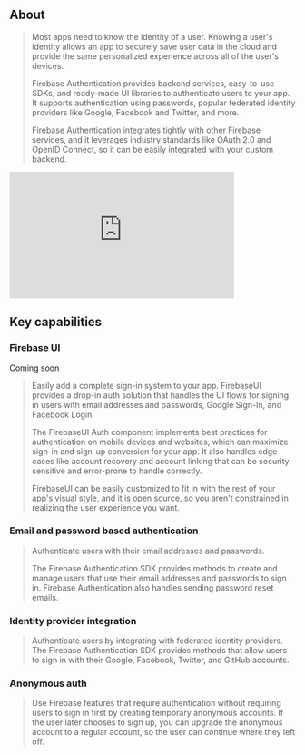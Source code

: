 
## About

> 
> Most apps need to know the identity of a user. Knowing a user's identity allows an app to securely 
> save user data in the cloud and provide the same personalized experience across all of the user's devices.
> 
> Firebase Authentication provides backend services, easy-to-use SDKs, and ready-made UI libraries to authenticate users to your app. 
> It supports authentication using passwords, popular federated identity providers like Google, Facebook and Twitter, and more.
> 
> Firebase Authentication integrates tightly with other Firebase services, and it leverages 
> industry standards like OAuth 2.0 and OpenID Connect, so it can be easily integrated with your custom backend.
>

<iframe width="396" height="223" src="https://www.youtube.com/embed/8sGY55yxicA?list=PLl-K7zZEsYLmOF_07IayrTntevxtbUxDL" frameborder="0" allowfullscreen></iframe>

## Key capabilities

### Firebase UI 

Coming soon 

> 
> Easily add a complete sign-in system to your app. FirebaseUI provides a drop-in auth solution 
> that handles the UI flows for signing in users with email addresses and passwords, Google Sign-In, 
> and Facebook Login.
> 
> The FirebaseUI Auth component implements best practices for authentication on mobile devices 
> and websites, which can maximize sign-in and sign-up conversion for your app. 
> It also handles edge cases like account recovery and account linking that can be security 
> sensitive and error-prone to handle correctly. 
>
> FirebaseUI can be easily customized to fit in with the rest of your app's visual style, 
> and it is open source, so you aren't constrained in realizing the user experience you want. 
> 


### Email and password based authentication 

> Authenticate users with their email addresses and passwords. 
>
> The Firebase Authentication SDK provides methods to create and manage users that use their 
> email addresses and passwords to sign in. Firebase Authentication also handles sending password 
> reset emails. 
>


### Identity provider integration 

>
> Authenticate users by integrating with federated identity providers. 
> The Firebase Authentication SDK provides methods that allow users to sign in with their Google,
> Facebook, Twitter, and GitHub accounts. 


### Anonymous auth

>
> Use Firebase features that require authentication without requiring users to sign in first by 
> creating temporary anonymous accounts. If the user later chooses to sign up, you can upgrade 
> the anonymous account to a regular account, so the user can continue where they left off. 
>




